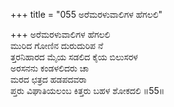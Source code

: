 +++
title = "055 ಅರೆಮರಳುವಾಲಿಗಳ ಹೆಗಲಲಿ"

+++
ಅರೆಮರಳುವಾಲಿಗಳ ಹೆಗಲಲಿ  
ಮುರಿದ ಗೋಣಿನ ದುರುದುರಿಪ ನೆ  
ತ್ತರನಿಹಾರದ ಮೈಯ ಸಡಲಿದ ಕೈಯ ಬಿಲುಸರಳ  
ಅರಸನನು ಕಂಡಳಲಿದರು ಚಾ  
ಮರದ ಛತ್ರದ ಹಡಪದವರಾ  
ಪ್ತರು ವಿಘಾತಿಯಲಂಬ ಕಿತ್ತರು ಬಹಳ ಶೋಕದಲಿ      ॥55॥